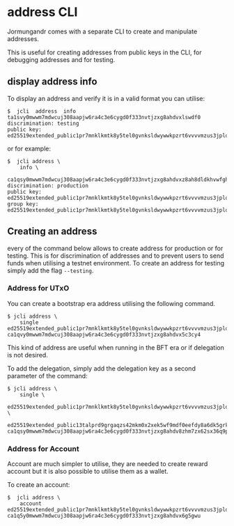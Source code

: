 # address CLI

Jormungandr comes with a separate CLI to create and manipulate addresses.

This is useful for creating addresses from public keys in the CLI,
for debugging addresses and for testing.

## display address info

To display an address and verify it is in a valid format you can utilise:

```
$  jcli  address  info ta1svy0mwwm7mdwcuj308aapjw6ra4c3e6cygd0f333nvtjzxg8ahdvxlswdf0
discrimination: testing
public key: ed25519extended_public1pr7mnklkmtk8y5tel0gvnksldwywwkpzrt6vvvvmzus3jpldmtps3t9h3a
```

or for example:

```
$  jcli address \
    info \
    ca1qsy0mwwm7mdwcuj308aapjw6ra4c3e6cygd0f333nvtjzxg8ahdvxz8ah8dldkhvwfghn77se8dp76uguavzyxh5cccek9epryr7mkkr8n7kgx
discrimination: production
public key: ed25519extended_public1pr7mnklkmtk8y5tel0gvnksldwywwkpzrt6vvvvmzus3jpldmtps3t9h3a
group key:  ed25519extended_public1pr7mnklkmtk8y5tel0gvnksldwywwkpzrt6vvvvmzus3jpldmtps3t9h3a
```

## Creating an address

every of the command below allows to create address for production or for testing.
This is for discrimination of addresses and to prevent users to send funds when utilising
a testnet environment. To create an address for testing simply add the flag `--testing`.

### Address for UTxO

You can create a bootstrap era address utilising the following command.

```
$ jcli address \
    single ed25519extended_public1pr7mnklkmtk8y5tel0gvnksldwywwkpzrt6vvvvmzus3jpldmtps3t9h3a
ca1qvy0mwwm7mdwcuj308aapjw6ra4c3e6cygd0f333nvtjzxg8ahdvx5c3cy4
```

This kind of address are useful when running in the BFT era or if delegation is not
desired.

To add the delegation, simply add the delegation key as a second parameter of the command:

```
$ jcli address \
    single \
    ed25519extended_public1pr7mnklkmtk8y5tel0gvnksldwywwkpzrt6vvvvmzus3jpldmtps3t9h3a \
    ed25519extended_public13talprd9grgaqzs42mkm0x2xek5wf9mdf0eefdy8a6dk5grka2gstrp3en
ca1qsy0mwwm7mdwcuj308aapjw6ra4c3e6cygd0f333nvtjzxg8ahdv8zhm7zx62sx36q9p24hdk7v5dndgujtk6jlnjj6g0m5mdgs8d653lpq5dq
```

### Address for Account

Account are much simpler to utilise, they are needed to create reward account
but it is also possible to utilise them as a wallet.

To create an account:

```
$  jcli address \
    account ed25519extended_public1pr7mnklkmtk8y5tel0gvnksldwywwkpzrt6vvvvmzus3jpldmtps3t9h3a
ca1q5y0mwwm7mdwcuj308aapjw6ra4c3e6cygd0f333nvtjzxg8ahdvx6g5gwu
```

